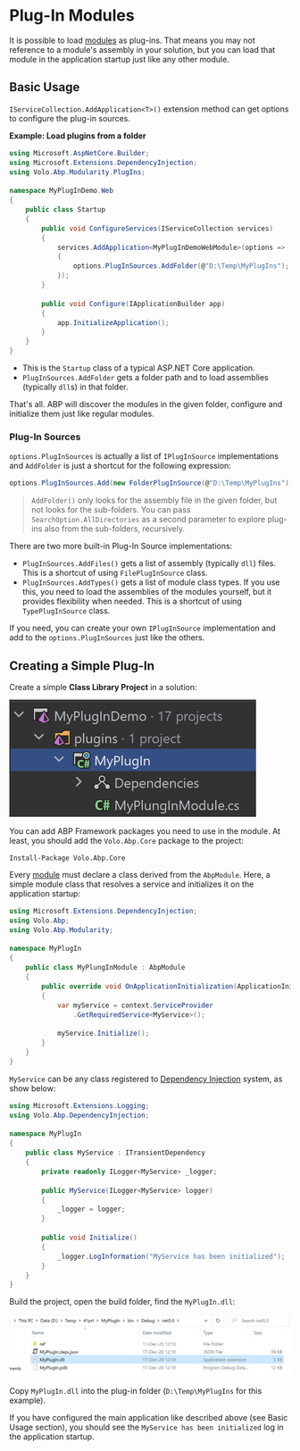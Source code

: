 # Plug-In Modules

It is possible to load [modules](Module-Development-Basics.md) as plug-ins. That means you may not reference to a module's assembly in your solution, but you can load that module in the application startup just like any other module.

## Basic Usage

`IServiceCollection.AddApplication<T>()` extension method can get options to configure the plug-in sources.

**Example: Load plugins from a folder**

````csharp
using Microsoft.AspNetCore.Builder;
using Microsoft.Extensions.DependencyInjection;
using Volo.Abp.Modularity.PlugIns;

namespace MyPlugInDemo.Web
{
    public class Startup
    {
        public void ConfigureServices(IServiceCollection services)
        {
            services.AddApplication<MyPlugInDemoWebModule>(options =>
            {
                options.PlugInSources.AddFolder(@"D:\Temp\MyPlugIns");
            });
        }

        public void Configure(IApplicationBuilder app)
        {
            app.InitializeApplication();
        }
    }
}
````

* This is the `Startup` class of a typical ASP.NET Core application.
* `PlugInSources.AddFolder` gets a folder path and to load assemblies (typically `dll`s) in that folder.

That's all. ABP will discover the modules in the given folder, configure and initialize them just like regular modules.

### Plug-In Sources

`options.PlugInSources` is actually a list of `IPlugInSource` implementations and `AddFolder` is just a shortcut for the following expression:

````csharp
options.PlugInSources.Add(new FolderPlugInSource(@"D:\Temp\MyPlugIns"));
````

> `AddFolder()` only looks for the assembly file in the given folder, but not looks for the sub-folders. You can pass `SearchOption.AllDirectories` as a second parameter to explore plug-ins also from the sub-folders, recursively.

There are two more built-in Plug-In Source implementations:

* `PlugInSources.AddFiles()` gets a list of assembly (typically `dll`) files. This is a shortcut of using `FilePlugInSource` class.
* `PlugInSources.AddTypes()` gets a list of module class types. If you use this, you need to load the assemblies of the modules yourself, but it provides flexibility when needed. This is a shortcut of using `TypePlugInSource` class.

If you need, you can create your own `IPlugInSource` implementation and add to the `options.PlugInSources` just like the others.

## Creating a Simple Plug-In

Create a simple **Class Library Project** in a solution:

![simple-plugin-library](images/simple-plugin-library.png)

You can add ABP Framework packages you need to use in the module. At least, you should add the `Volo.Abp.Core` package to the project:

````
Install-Package Volo.Abp.Core
````

Every [module](Module-Development-Basics.md) must declare a class derived from the `AbpModule`. Here, a simple module class that resolves a service and initializes it on the application startup:

````csharp
using Microsoft.Extensions.DependencyInjection;
using Volo.Abp;
using Volo.Abp.Modularity;

namespace MyPlugIn
{
    public class MyPlungInModule : AbpModule
    {
        public override void OnApplicationInitialization(ApplicationInitializationContext context)
        {
            var myService = context.ServiceProvider
                .GetRequiredService<MyService>();
            
            myService.Initialize();
        }
    }
}
````

`MyService` can be any class registered to [Dependency Injection](Dependency-Injection.md) system, as show below:

````csharp
using Microsoft.Extensions.Logging;
using Volo.Abp.DependencyInjection;

namespace MyPlugIn
{
    public class MyService : ITransientDependency
    {
        private readonly ILogger<MyService> _logger;

        public MyService(ILogger<MyService> logger)
        {
            _logger = logger;
        }

        public void Initialize()
        {
            _logger.LogInformation("MyService has been initialized");
        }
    }
}
````

Build the project, open the build folder, find the `MyPlugIn.dll`:

![simple-plug-in-dll-file](images/simple-plug-in-dll-file.png)

Copy `MyPlugIn.dll` into the plug-in folder (`D:\Temp\MyPlugIns` for this example).

If you have configured the main application like described above (see Basic Usage section), you should see the `MyService has been initialized` log in the application startup.